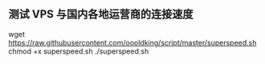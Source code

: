 ## 测试 VPS 与国内各地运营商的连接速度

wget https://raw.githubusercontent.com/oooldking/script/master/superspeed.sh
chmod +x superspeed.sh
./superspeed.sh

